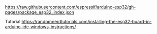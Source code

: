 https://raw.githubusercontent.com/espressif/arduino-esp32/gh-pages/package_esp32_index.json


Tutorial:https://randomnerdtutorials.com/installing-the-esp32-board-in-arduino-ide-windows-instructions/
